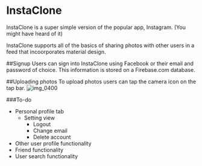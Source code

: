 # InstaClone

InstaClone is a super simple version of the popular app, Instagram. (You might have heard of it)

InstaClone supports all of the basics of sharing photos with other users in a feed that incoorporates material design. 

##Signup
Users can sign into InstaClone using Facebook or their email and password of choice. This information is stored on a Firebase.com database. 

##Uploading photos
To upload photos users can tap the camera icon on the tap bar. 
![img_0400](https://cloud.githubusercontent.com/assets/7423532/12831111/9b53de38-cb60-11e5-9ac8-1b1c1e214866.jpg)

###To-do
- Personal profile tab
  - Setting view
    - Logout
    - Change email
    - Delete account
- Other user profile functionality
- Friend functionality
- User search functionality
